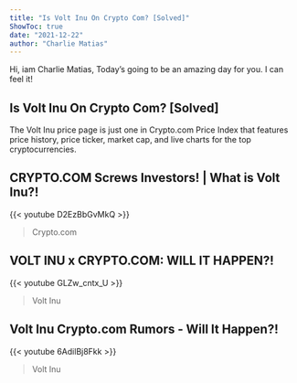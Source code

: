 ```yaml
---
title: "Is Volt Inu On Crypto Com? [Solved]"
ShowToc: true 
date: "2021-12-22"
author: "Charlie Matias" 
---
```


Hi, iam Charlie Matias, Today’s going to be an amazing day for you. I can feel it!
## Is Volt Inu On Crypto Com? [Solved]
The Volt Inu price page is just one in Crypto.com Price Index that features price history, price ticker, market cap, and live charts for the top cryptocurrencies.

## CRYPTO.COM Screws Investors! | What is Volt Inu?!
{{< youtube D2EzBbGvMkQ >}}
>Crypto.com

## VOLT INU x CRYPTO.COM: WILL IT HAPPEN?!
{{< youtube GLZw_cntx_U >}}
>Volt Inu

## Volt Inu Crypto.com Rumors - Will It Happen?!
{{< youtube 6AdilBj8Fkk >}}
>Volt Inu

